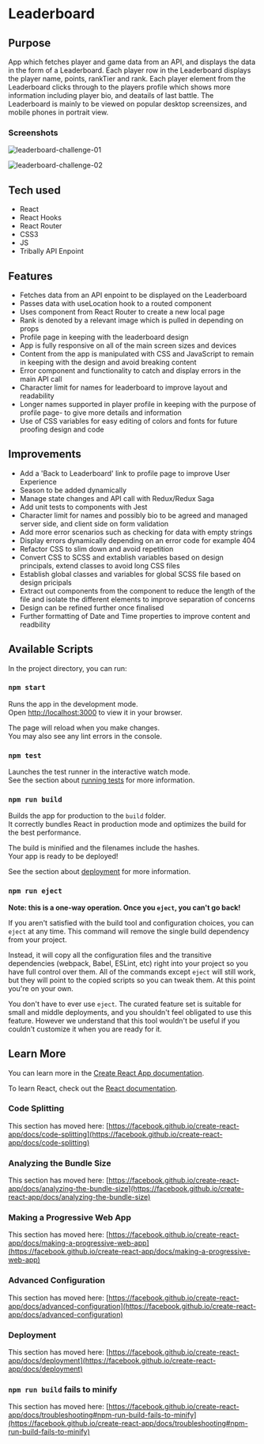 # Leaderboard

## Purpose
App which fetches player and game data from an API, and displays the data in the form of a Leaderboard. Each player row in the Leaderboard displays the player name, points, rankTier and rank. Each player element from the Leaderboard clicks through to the players profile which shows more information including player bio, and deatails of last battle.
The Leaderboard is mainly to be viewed on popular desktop screensizes, and mobile phones in portrait view.
### Screenshots

![leaderboard-challenge-01](https://user-images.githubusercontent.com/60786547/183532001-55adbbaa-3675-463d-962c-028ba1452d8c.png)

![leaderboard-challenge-02](https://user-images.githubusercontent.com/60786547/183532018-815040ee-5853-4fe7-a379-50e56efee1e3.png)

## Tech used
* React
* React Hooks
* React Router
* CSS3
* JS
* Tribally API Enpoint

## Features
* Fetches data from an API enpoint to be displayed on the Leaderboard
* Passes data with useLocation hook to a routed component
* Uses <Link /> component from React Router to create a new local page
* Rank is denoted by a relevant image which is pulled in depending on props
* Profile page in keeping with the leaderboard design
* App is fully responsive on all of the main screen sizes and devices
* Content from the app is manipulated with CSS and JavaScript to remain in keeping with the design and avoid breaking content
* Error component and functionality to catch and display errors in the main API call
* Character limit for names for leaderboard to improve layout and readability
* Longer names supported in player profile in keeping with the purpose of profile page- to give more details and information
* Use of CSS variables for easy editing of colors and fonts for future proofing design and code

## Improvements
* Add a 'Back to Leaderboard' link to profile page to improve User Experience
* Season to be added dynamically
* Manage state changes and API call with Redux/Redux Saga
* Add unit tests to components with Jest
* Character limit for names and possibly bio to be agreed and managed server side, and client side on form validation
* Add more error scenarios such as checking for data with empty strings
* Display errors dynamically depending on an error code for example 404
* Refactor CSS to slim down and avoid repetition
* Convert CSS to SCSS and extablish variables based on design principals, extend classes to avoid long CSS files
* Establish global classes and variables for global SCSS file based on design pricipals
* Extract out components from the <PlayerCard /> component to reduce the length of the file and isolate the different elements to improve separation of concerns
* Design can be refined further once finalised
* Further formatting of Date and Time properties to improve content and readbility

## Available Scripts

In the project directory, you can run:

### `npm start`

Runs the app in the development mode.\
Open [http://localhost:3000](http://localhost:3000) to view it in your browser.

The page will reload when you make changes.\
You may also see any lint errors in the console.

### `npm test`

Launches the test runner in the interactive watch mode.\
See the section about [running tests](https://facebook.github.io/create-react-app/docs/running-tests) for more information.

### `npm run build`

Builds the app for production to the `build` folder.\
It correctly bundles React in production mode and optimizes the build for the best performance.

The build is minified and the filenames include the hashes.\
Your app is ready to be deployed!

See the section about [deployment](https://facebook.github.io/create-react-app/docs/deployment) for more information.

### `npm run eject`

**Note: this is a one-way operation. Once you `eject`, you can't go back!**

If you aren't satisfied with the build tool and configuration choices, you can `eject` at any time. This command will remove the single build dependency from your project.

Instead, it will copy all the configuration files and the transitive dependencies (webpack, Babel, ESLint, etc) right into your project so you have full control over them. All of the commands except `eject` will still work, but they will point to the copied scripts so you can tweak them. At this point you're on your own.

You don't have to ever use `eject`. The curated feature set is suitable for small and middle deployments, and you shouldn't feel obligated to use this feature. However we understand that this tool wouldn't be useful if you couldn't customize it when you are ready for it.

## Learn More

You can learn more in the [Create React App documentation](https://facebook.github.io/create-react-app/docs/getting-started).

To learn React, check out the [React documentation](https://reactjs.org/).

### Code Splitting

This section has moved here: [https://facebook.github.io/create-react-app/docs/code-splitting](https://facebook.github.io/create-react-app/docs/code-splitting)

### Analyzing the Bundle Size

This section has moved here: [https://facebook.github.io/create-react-app/docs/analyzing-the-bundle-size](https://facebook.github.io/create-react-app/docs/analyzing-the-bundle-size)

### Making a Progressive Web App

This section has moved here: [https://facebook.github.io/create-react-app/docs/making-a-progressive-web-app](https://facebook.github.io/create-react-app/docs/making-a-progressive-web-app)

### Advanced Configuration

This section has moved here: [https://facebook.github.io/create-react-app/docs/advanced-configuration](https://facebook.github.io/create-react-app/docs/advanced-configuration)

### Deployment

This section has moved here: [https://facebook.github.io/create-react-app/docs/deployment](https://facebook.github.io/create-react-app/docs/deployment)

### `npm run build` fails to minify

This section has moved here: [https://facebook.github.io/create-react-app/docs/troubleshooting#npm-run-build-fails-to-minify](https://facebook.github.io/create-react-app/docs/troubleshooting#npm-run-build-fails-to-minify)
